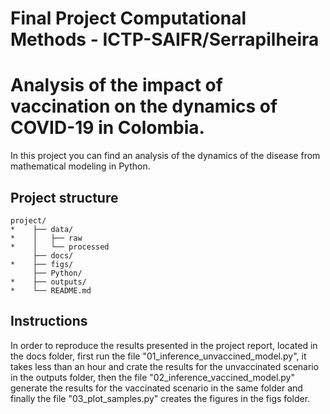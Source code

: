 # Final Project Computational Methods - ICTP-SAIFR/Serrapilheira

# Analysis of the impact of vaccination on the dynamics of COVID-19 in Colombia.

In this project you can find an analysis of the dynamics of the disease from mathematical modeling in Python.

## Project structure

```
project/
*    ├── data/
*    │   ├── raw
*    │   └── processed
     ├── docs/
*    ├── figs/
     ├── Python/
*    ├── outputs/
*    └── README.md
```

## Instructions

In order to reproduce the results presented in the project report, located in the docs folder, first run the file "01_inference_unvaccined_model.py", it takes less than an hour and crate the results for the unvaccinated scenario in the outputs folder, then the file "02_inference_vaccined_model.py" generate the results for the vaccinated scenario in the same folder and finally the file "03_plot_samples.py" creates the figures in the figs folder.

